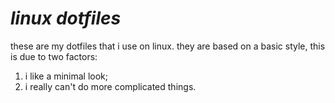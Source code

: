 # _**linux dotfiles**_

these are my dotfiles that i use on linux. they are based on a basic style, this is due to two factors:
1. i like a minimal look;
1. i really can't do more complicated things.